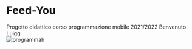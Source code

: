 # Feed-You
Progetto didattico corso programmazione mobile 2021/2022
Benvenuto Luigg
<br/> ![programmah](monke_app_dev.gif)
